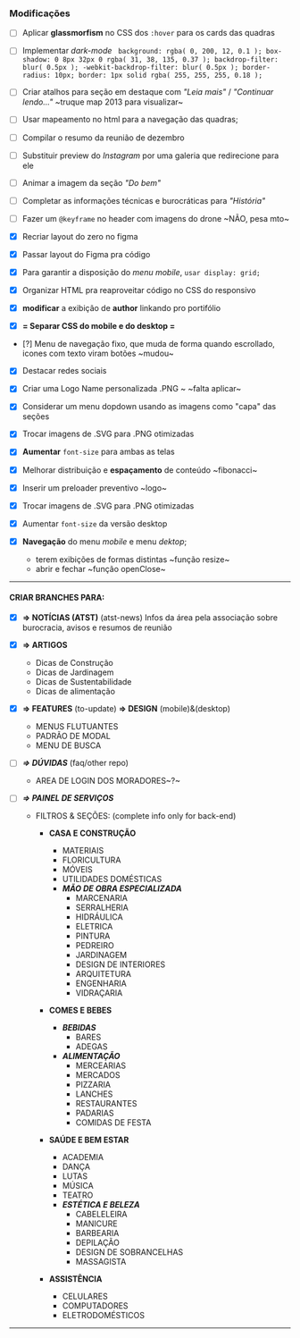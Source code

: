 ### Modificações
- [ ] Aplicar **glassmorfism** no CSS dos `:hover` para os cards das quadras 

- [ ] Implementar *dark-mode*
  ` background: rgba( 0, 200, 12, 0.1 );
    box-shadow: 0 8px 32px 0 rgba( 31, 38, 135, 0.37 );
    backdrop-filter: blur( 0.5px );
    -webkit-backdrop-filter: blur( 0.5px );
    border-radius: 10px;
    border: 1px solid rgba( 255, 255, 255, 0.18 );`

- [ ] Criar atalhos para seção em destaque com *"Leia mais"* / *"Continuar lendo..."* ~truque map 2013 para visualizar~

- [ ] Usar mapeamento no html para a navegação das quadras;

- [ ] Compilar o resumo da reunião de dezembro

- [ ] Substituir preview do *Instagram* por uma galeria que redirecione para ele

- [ ] Animar a imagem da seção *"Do bem"*

- [ ] Completar as informações técnicas e burocráticas para *"História"*

- [ ] Fazer um `@keyframe` no header com imagens do drone ~NÃO, pesa mto~


<!-- FEITO -->
- [x] Recriar layout do zero no figma

- [x] Passar layout do Figma pra código

- [x] Para garantir a disposição do *menu mobile*, `usar display: grid;`

- [x] Organizar HTML pra reaproveitar código no CSS do responsivo

- [x] **modificar** a exibição de **author** linkando pro portifólio 

- [x] **= Separar CSS do mobile e do desktop =**

- [?] Menu de navegação fixo, que muda de forma quando escrollado, icones com texto viram botões ~mudou~

- [x] Destacar redes sociais

- [x] Criar uma Logo Name personalizada .PNG ~ ~falta aplicar~

- [x] Considerar um menu dopdown usando as imagens como "capa" das seções

- [x] Trocar imagens de .SVG para .PNG otimizadas

- [x] **Aumentar** `font-size` para ambas as telas

- [x] Melhorar distribuição e **espaçamento** de conteúdo ~fibonacci~

- [x] Inserir um preloader preventivo ~logo~

- [x] Trocar imagens de .SVG para .PNG otimizadas

- [x] Aumentar `font-size` da versão desktop

- [x] **Navegação** do menu *mobile* e menu *dektop*;
    * terem exibições de formas distintas ~função resize~
    * abrir e fechar ~função openClose~
---

#### CRIAR BRANCHES PARA:

- [x] **=> NOTÍCIAS (ATST)** (atst-news)
  Infos da área pela associação sobre burocracia, avisos e resumos de reunião

- [x] **=> ARTIGOS**
   * Dicas de Construção
   * Dicas de Jardinagem
   * Dicas de Sustentabilidade
   * Dicas de alimentação

- [x] **=> FEATURES** (to-update)
  **=> DESIGN** (mobile)&(desktop)
  * MENUS FLUTUANTES
  * PADRÃO DE MODAL
  * MENU DE BUSCA

- [ ] ***=> DÚVIDAS*** (faq/other repo)
  * AREA DE LOGIN DOS MORADORES~?~

- [ ] ***=> PAINEL DE SERVIÇOS***
   * FILTROS & SEÇÕES: (complete info only for back-end)
      * **CASA E CONSTRUÇÃO**
        * MATERIAIS
        * FLORICULTURA
        * MÓVEIS
        * UTILIDADES DOMÉSTICAS
        * **_MÃO DE OBRA ESPECIALIZADA_**
          * MARCENARIA
          * SERRALHERIA
          * HIDRÁULICA
          * ELETRICA
          * PINTURA
          * PEDREIRO
          * JARDINAGEM
          * DESIGN DE INTERIORES
          * ARQUITETURA
          * ENGENHARIA
          * VIDRAÇARIA

      * **COMES E BEBES**
        * **_BEBIDAS_**
          * BARES
          * ADEGAS
        * **_ALIMENTAÇÃO_**
          * MERCEARIAS
          * MERCADOS
          * PIZZARIA
          * LANCHES
          * RESTAURANTES
          * PADARIAS
          * COMIDAS DE FESTA
        
      * **SAÚDE E BEM ESTAR**
        * ACADEMIA
        * DANÇA
        * LUTAS
        * MÚSICA
        * TEATRO
        * **_ESTÉTICA E BELEZA_**
          * CABELELEIRA
          * MANICURE
          * BARBEARIA
          * DEPILAÇÃO
          * DESIGN DE SOBRANCELHAS
          * MASSAGISTA
      
      * **ASSISTÊNCIA**
        * CELULARES
        * COMPUTADORES
        * ELETRODOMÉSTICOS

---

<!-- para paginação
https://bestjquery.com/tutorial/pagination/demo153/

nas pages, dobrar/suprimir as sessões [execeto a primeira], abrir onclick
essa mecanica => http://bestjquery.com/tutorial/accordion/demo87/ -->